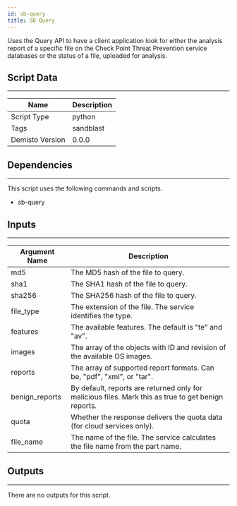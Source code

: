 ```yaml
---
id: sb-query
title: SB Query
---
```


Uses the Query API to have a client application look for either the analysis report of a specific file on the Check Point Threat Prevention service databases or the status of a file, uploaded for analysis.

## Script Data
---

| **Name** | **Description** |
| --- | --- |
| Script Type | python |
| Tags | sandblast |
| Demisto Version | 0.0.0 |

## Dependencies
---
This script uses the following commands and scripts.
* sb-query

## Inputs
---

| **Argument Name** | **Description** |
| --- | --- |
| md5 | The MD5 hash of the file to query. |
| sha1 | The SHA1 hash of the file to query. |
| sha256 | The SHA256 hash of the file to query. |
| file_type | The extension of the file. The service identifies the type. |
| features | The available features. The default is "te" and "av". |
| images | The array of the objects with ID and revision of the available OS images. |
| reports | The array of supported report formats. Can be, "pdf", "xml", or "tar". |
| benign_reports | By default, reports are returned only for malicious files. Mark this as true to get benign reports. |
| quota | Whether the response delivers the quota data (for cloud services only). |
| file_name | The name of the file. The service calculates the file name from the part name. |

## Outputs
---
There are no outputs for this script.
